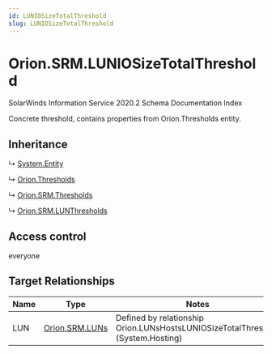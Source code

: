 ```yaml
---
id: LUNIOSizeTotalThreshold
slug: LUNIOSizeTotalThreshold
---
```


# Orion.SRM.LUNIOSizeTotalThreshold

SolarWinds Information Service 2020.2 Schema Documentation Index

Concrete threshold, contains properties from Orion.Thresholds entity.

## Inheritance

↳ [System.Entity](./../System/Entity)

↳ [Orion.Thresholds](./../Orion/Thresholds)

↳ [Orion.SRM.Thresholds](./../Orion.SRM/Thresholds)

↳ [Orion.SRM.LUNThresholds](./../Orion.SRM/LUNThresholds)

## Access control

everyone

## Target Relationships

| Name | Type | Notes |
| ------ | ------ | ------ |
| LUN | [Orion.SRM.LUNs](./../Orion.SRM/LUNs) | Defined by relationship Orion.LUNsHostsLUNIOSizeTotalThreshold (System.Hosting) |

